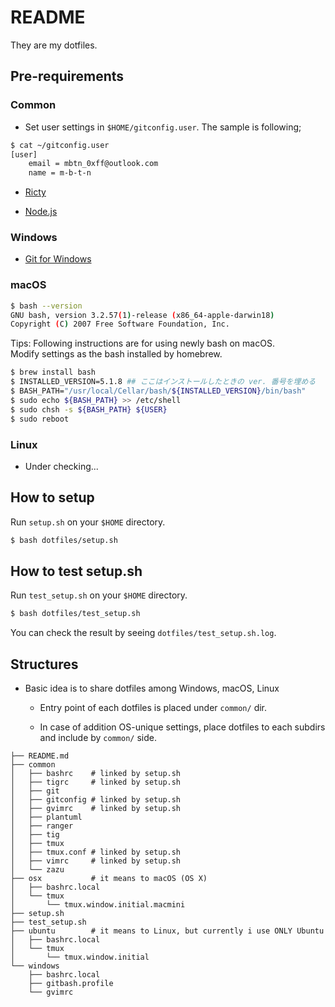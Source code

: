 # README

They are my dotfiles.  

## Pre-requirements

### Common

* Set user settings in `$HOME/gitconfig.user`. The sample is following;

```sh
$ cat ~/gitconfig.user
[user]
	email = mbtn_0xff@outlook.com
	name = m-b-t-n
```

* [Ricty](https://rictyfonts.github.io/)

* [Node.js](https://nodejs.org/en/)

### Windows

* [Git for Windows](https://git-scm.com/download/win)

### macOS

```sh
$ bash --version
GNU bash, version 3.2.57(1)-release (x86_64-apple-darwin18)
Copyright (C) 2007 Free Software Foundation, Inc.
```

Tips:
Following instructions are for using newly bash on macOS.  
Modify settings as the bash installed by homebrew.

```sh
$ brew install bash
$ INSTALLED_VERSION=5.1.8 ## ここはインストールしたときの ver. 番号を埋める
$ BASH_PATH="/usr/local/Cellar/bash/${INSTALLED_VERSION}/bin/bash"
$ sudo echo ${BASH_PATH} >> /etc/shell
$ sudo chsh -s ${BASH_PATH} ${USER}
$ sudo reboot
```

### Linux

* Under checking...

## How to setup

Run `setup.sh` on your `$HOME` directory.

```sh
$ bash dotfiles/setup.sh
```

## How to test setup.sh

Run `test_setup.sh` on your `$HOME` directory.

```sh
$ bash dotfiles/test_setup.sh
```

You can check the result by seeing `dotfiles/test_setup.sh.log`.

## Structures

* Basic idea is to share dotfiles among Windows, macOS, Linux

  - Entry point of each dotfiles is placed under `common/` dir.

  - In case of addition OS-unique settings, place dotfiles to each subdirs and include by `common/` side.

```
├── README.md
├── common
│   ├── bashrc    # linked by setup.sh
│   ├── tigrc     # linked by setup.sh
│   ├── git
│   ├── gitconfig # linked by setup.sh
│   ├── gvimrc    # linked by setup.sh
│   ├── plantuml
│   ├── ranger
│   ├── tig
│   ├── tmux
│   ├── tmux.conf # linked by setup.sh
│   ├── vimrc     # linked by setup.sh
│   └── zazu
├── osx           # it means to macOS (OS X)
│   ├── bashrc.local
│   └── tmux
│       └── tmux.window.initial.macmini
├── setup.sh
├── test_setup.sh
├── ubuntu        # it means to Linux, but currently i use ONLY Ubuntu
│   ├── bashrc.local
│   └── tmux
│       └── tmux.window.initial
└── windows
    ├── bashrc.local
    ├── gitbash.profile
    └── gvimrc
```

